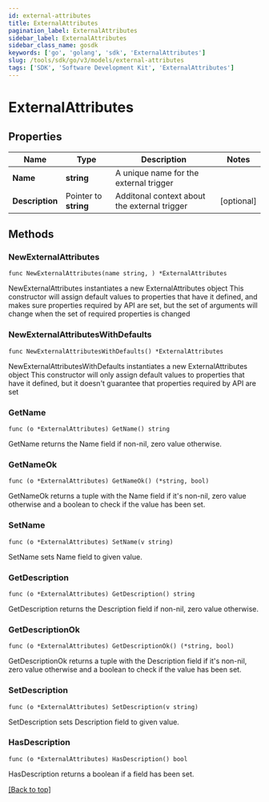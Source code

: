 ```yaml
---
id: external-attributes
title: ExternalAttributes
pagination_label: ExternalAttributes
sidebar_label: ExternalAttributes
sidebar_class_name: gosdk
keywords: ['go', 'golang', 'sdk', 'ExternalAttributes'] 
slug: /tools/sdk/go/v3/models/external-attributes
tags: ['SDK', 'Software Development Kit', 'ExternalAttributes']
---
```


# ExternalAttributes

## Properties

Name | Type | Description | Notes
------------ | ------------- | ------------- | -------------
**Name** | **string** | A unique name for the external trigger | 
**Description** | Pointer to **string** | Additonal context about the external trigger | [optional] 

## Methods

### NewExternalAttributes

`func NewExternalAttributes(name string, ) *ExternalAttributes`

NewExternalAttributes instantiates a new ExternalAttributes object
This constructor will assign default values to properties that have it defined,
and makes sure properties required by API are set, but the set of arguments
will change when the set of required properties is changed

### NewExternalAttributesWithDefaults

`func NewExternalAttributesWithDefaults() *ExternalAttributes`

NewExternalAttributesWithDefaults instantiates a new ExternalAttributes object
This constructor will only assign default values to properties that have it defined,
but it doesn't guarantee that properties required by API are set

### GetName

`func (o *ExternalAttributes) GetName() string`

GetName returns the Name field if non-nil, zero value otherwise.

### GetNameOk

`func (o *ExternalAttributes) GetNameOk() (*string, bool)`

GetNameOk returns a tuple with the Name field if it's non-nil, zero value otherwise
and a boolean to check if the value has been set.

### SetName

`func (o *ExternalAttributes) SetName(v string)`

SetName sets Name field to given value.


### GetDescription

`func (o *ExternalAttributes) GetDescription() string`

GetDescription returns the Description field if non-nil, zero value otherwise.

### GetDescriptionOk

`func (o *ExternalAttributes) GetDescriptionOk() (*string, bool)`

GetDescriptionOk returns a tuple with the Description field if it's non-nil, zero value otherwise
and a boolean to check if the value has been set.

### SetDescription

`func (o *ExternalAttributes) SetDescription(v string)`

SetDescription sets Description field to given value.

### HasDescription

`func (o *ExternalAttributes) HasDescription() bool`

HasDescription returns a boolean if a field has been set.


[[Back to top]](#) 


